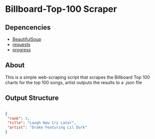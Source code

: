 # Billboard-Top-100 Scraper


## Depencencies 

* [BeautifulSoup](https://pypi.org/project/beautifulsoup4/)
* [requests](https://pypi.org/project/requests/)
* [progress](https://pypi.org/project/progress/)

## About 
This is a simple web-scraping script that scrapes the Billboard Top 100 charts
for the top 100 songs, artist outputs the results to a .json file 

## Output Structure

```json

{
 "rank": 3,
 "title": "Laugh Now Cry Later",
 "artist": "Drake Featuring Lil Durk"
}

```

